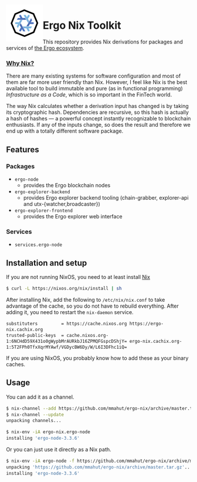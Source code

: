 
<img src=".github/ergo-nix.png" align="left" height="100" />

# Ergo Nix Toolkit

This repository provides Nix derivations for packages and services of [the Ergo ecosystem](https://ergoplatform.org/en/).

### [Why Nix?](https://nixos.org/guides/nix-pills/why-you-should-give-it-a-try.html)

There are many existing systems for software configuration and most of them are far more user friendly than Nix. However, I feel like Nix is the best available tool to build immutable and pure (as in functional programming) *Infrastructure as a Code*, which is so important in the FinTech world.

The way Nix calculates whether a derivation input has changed is by taking its cryptographic hash. Dependencies are recursive, so this hash is actually a hash of hashes — a powerful concept instantly recognizable to blockchain enthusiasts. If any of the inputs change, so does the result and therefore we end up with a totally different software package.

## Features
### Packages

 * `ergo-node`
   * provides the Ergo blockchain nodes
 * `ergo-explorer-backend`
   * provides Ergo explorer backend tooling (chain-grabber, explorer-api and utx-{watcher,broadcaster})
 * `ergo-explorer-frontend`
   * provides the Ergo explorer web interface
### Services
  * `services.ergo-node`

## Installation and setup

If you are not running NixOS, you need to at least install [Nix](https://nixos.org/download.html)

```bash
$ curl -L https://nixos.org/nix/install | sh
```

After installing Nix, add the following to `/etc/nix/nix.conf` to take advantage of the cache, so you do not have to rebuild everything. After adding it, you need to restart the `nix-daemon` service.

```
substituters         = https://cache.nixos.org https://ergo-nix.cachix.org
trusted-public-keys  = cache.nixos.org-1:6NCHdD59X431o0gWypbMrAURkbJ16ZPMQFGspcDShjY= ergo-nix.cachix.org-1:5T2FPh0TfxXqrMYAwf/VGDycBW6Dy/W/L6I3DFhc1iQ=
```

If you are using NixOS, you probably know how to add these as your binary caches.

## Usage

You can add it as a channel.

```bash
$ nix-channel --add https://github.com/mmahut/ergo-nix/archive/master.tar.gz ergo-nix
$ nix-channel --update
unpacking channels...
```

```bash
$ nix-env -iA ergo-nix.ergo-node
installing 'ergo-node-3.3.6'
```

Or you can just use it directly as a Nix path.

```bash
$ nix-env -iA ergo-node -f https://github.com/mmahut/ergo-nix/archive/master.tar.gz
unpacking 'https://github.com/mmahut/ergo-nix/archive/master.tar.gz'...
installing 'ergo-node-3.3.6'
```
